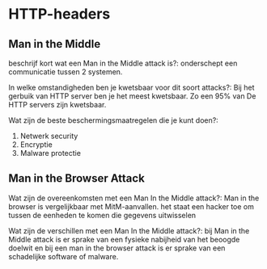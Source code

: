 # HTTP-headers

## Man in the Middle
beschrijf kort wat een Man in the Middle attack is?:
onderschept een communicatie tussen 2 systemen.

In welke omstandigheden ben je kwetsbaar voor dit soort attacks?:
Bij het gerbuik van HTTP server ben je het meest kwetsbaar. Zo een 95% van De HTTP servers zijn kwetsbaar.

Wat zijn de beste beschermingsmaatregelen die je kunt doen?:
 1. Netwerk security
 2. Encryptie
 3. Malware protectie
 
 
## Man in the Browser Attack

Wat zijn de overeenkomsten met een Man In the Middle attack?:
Man in the browser is vergelijkbaar met MitM-aanvallen. het staat een hacker toe om tussen de eenheden te komen die gegevens uitwisselen

Wat zijn de verschillen met een Man In the Middle attack?:
bij Man in the Middle attack is er sprake van een fysieke nabijheid van het beoogde doelwit en bij een man in the browser attack is er sprake van een schadelijke software of malware.
